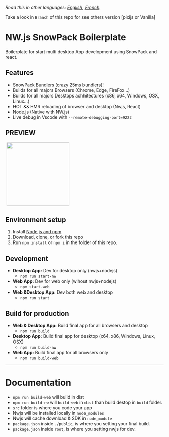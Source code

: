 _Read this in other languages: [English](README.md), [French](README.fr.md)._

Take a look in `Branch` of this repo for see others version [pixijs or Vanilla]

# NW.js SnowPack Boilerplate

Boilerplate for start multi desktop App development using SnowPack and react.

## Features

- SnowPack Bundlers (crazy 25ms bundlers)!
- Builds for all majors Browsers (Chrome, Edge, FireFox...)
- Builds for all majors Desktops achhitectures (x86, x64, Windows, OSX, Linux...)
- HOT && HMR reloading of browser and desktop (Nwjs, React)
- Node.js (Native with NW.js)
- Live debug in Vscode with `--remote-debugging-port=9222`

## PREVIEW

&nbsp;<img src="https://thumbs2.imgbox.com/ae/f5/AelRurwL_t.png" width="200" />

## Environment setup

1. Install [Node.js and npm](https://nodejs.org)
2. Download, clone, or fork this repo
3. Run `npm install` or `npm i` in the folder of this repo.

## Development

- **Desktop App:** Dev for desktop only (nwjs+nodejs)
  - `npm run start-nw`
- **Web App:** Dev for web only (wihout nwjs+nodejs)
  - `npm start-web`
- **Web &Desktop App:** Dev both web and desktop
  - `npm run start`

## Build for production

- **Web & Desktop App:** Build final app for all browsers and desktop
  - `npm run build`
- **Desktop App:** Build final app for desktop (x64, x86, Windows, Linux, OSX)
  - `npm run build-nw`
- **Web App:** Build final app for all browsers only
  - `npm run build-web`

---

# Documentation

- `npm run build-web` will build in dist
- `npm run build-nw` will `build-web` in `dist` than build destop in `build` folder.
- `src` folder is where you code your app
- Nwjs will be installed locally in `node_modules`
- Nwjs will cache download & SDK in `node_module`
- `package.json` inside `./public`, is where you setting your final build.
- `package.json` inside `root`, is where you setting nwjs for dev.
